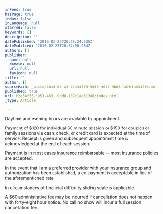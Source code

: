 ```yaml
---
inFeed: true
hasPage: true
inNav: false
inLanguage: null
starred: false
keywords: []
description: ''
datePublished: '2016-02-23T20:58:24.535Z'
dateModified: '2016-02-23T20:57:08.254Z'
authors: []
publisher:
  name: null
  domain: null
  url: null
  favicon: null
title: ''
author: []
sourcePath: _posts/2016-02-23-b2e34ff5-b953-4631-9bd8-107e1ae31386.md
published: true
url: b2e34ff5-b953-4631-9bd8-107e1ae31386/index.html
_type: Article

---
```

Daytime and evening hours are available by appointment.  

Payment
of $120 for individual 60 minute session or $150 for couples or family 
sessions via cash, check, or credit card is expected at the time of 
service. Reciept is given and subsequent appointment time is 
acknowledged at the end of each session.

Payment is in most cases insurance reimbursable -- most insurance policies are accepted.

In
the event that I am a preferred provider with your insurance group and 
authorization has been established, a co-payment is acceptable in lieu 
of the aforementioned rate.

In circumstances of financial difficulty sliding scale is applicable.

A
$60 administrative fee may be incurred if cancellation does not happen 
with forty-eight hour notice.  No call no show will incur a full session
cancellation fee.